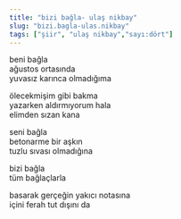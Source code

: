 ```yaml
---
title: "bizi bağla- ulaş nikbay"
slug: "bizi.bagla-ulas.nikbay"
tags: ["şiir", "ulaş nikbay","sayı:dört"]
---
```

beni bağla\
ağustos ortasında\
yuvasız karınca olmadığıma

ölecekmişim gibi bakma\
yazarken aldırmıyorum hala\
elimden sızan kana

seni bağla\
betonarme bir aşkın\
tuzlu sıvası olmadığına

bizi bağla\
tüm bağlaçlarla

basarak gerçeğin yakıcı notasına\
içini ferah tut dışını da
